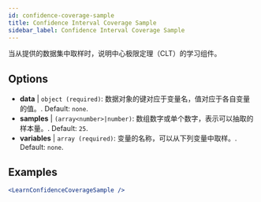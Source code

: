 ```yaml
---
id: confidence-coverage-sample
title: Confidence Interval Coverage Sample
sidebar_label: Confidence Interval Coverage Sample
---
```


当从提供的数据集中取样时，说明中心极限定理（CLT）的学习组件。

## Options

* __data__ | `object (required)`: 数据对象的键对应于变量名，值对应于各自变量的值。. Default: `none`.
* __samples__ | `(array<number>|number)`: 数组数字或单个数字，表示可以抽取的样本量。. Default: `25`.
* __variables__ | `array (required)`: 变量的名称，可以从下列变量中取样。. Default: `none`.


## Examples

```jsx live
<LearnConfidenceCoverageSample />
```

